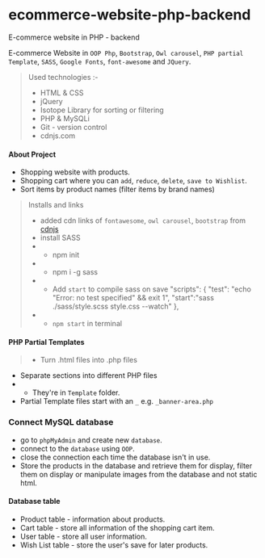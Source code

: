 # ecommerce-website-php-backend
E-commerce website in PHP - backend

E-commerce Website in `OOP Php`, `Bootstrap`, `Owl carousel`, `PHP partial Template`, `SASS`, `Google Fonts`, `font-awesome` and `JQuery`.

> Used technologies :-
>- HTML & CSS
>- jQuery
>- Isotope Library for sorting or filtering
>- PHP & MySQLi
>- Git - version control
>- cdnjs.com

#### About Project
- Shopping website with products.
- Shopping cart where you can `add`, `reduce`, `delete`, `save to Wishlist`.
- Sort items by product names (filter items by brand names)

> Installs and links
>- added cdn links of `fontawesome`, `owl carousel`, `bootstrap` from [cdnjs](https://cdnjs.com/)
>- install SASS 
>- - npm init
>- - npm i -g sass
>- - Add `start` to compile sass on save 
    "scripts": {
    "test": "echo \"Error: no test specified\" && exit 1",
    "start":"sass ./sass/style.scss style.css --watch"
  },
> - - `npm start` in terminal

#### PHP Partial Templates 
> - Turn .html files into .php files
- Separate sections into different PHP files
- - They're in `Template` folder.
- Partial Template files start with an `_` e.g. `_banner-area.php`


### Connect MySQL database
- go to `phpMyAdmin` and create new `database`.
- connect to the `database` using `OOP`.
- close the connection each time the database isn't in use.
- Store the products in the database and retrieve them for display, filter them on display or manipulate images from the database and not static html.

#### Database table
- Product table - information about products.
- Cart table - store all information of the shopping cart item.
- User table - store all user information.
- Wish List table - store the user's save for later products.